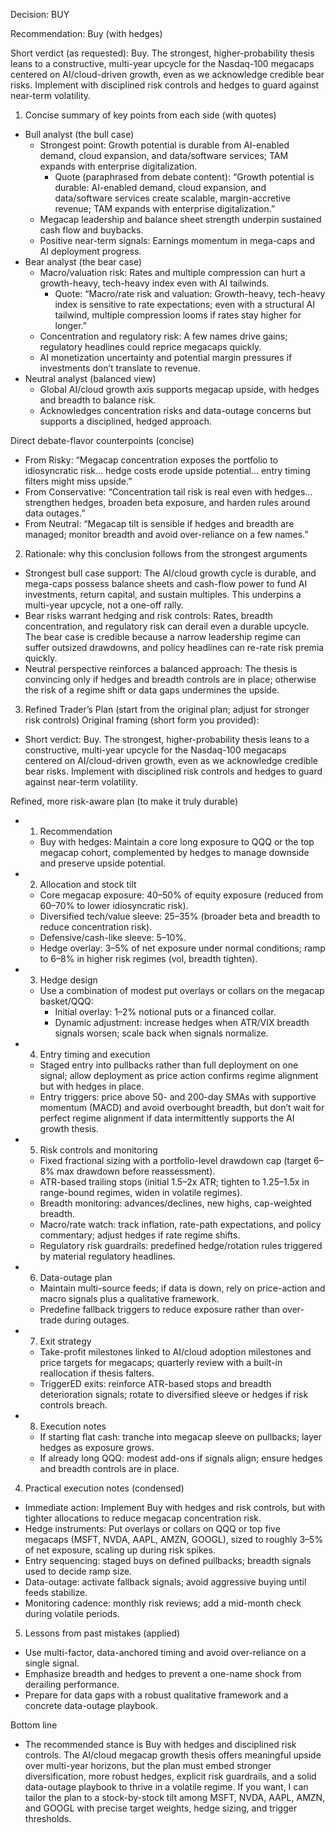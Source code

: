 Decision: BUY

Recommendation: Buy (with hedges)

Short verdict (as requested): Buy. The strongest, higher-probability thesis leans to a constructive, multi-year upcycle for the Nasdaq-100 megacaps centered on AI/cloud-driven growth, even as we acknowledge credible bear risks. Implement with disciplined risk controls and hedges to guard against near-term volatility.

1) Concise summary of key points from each side (with quotes)
- Bull analyst (the bull case)
  - Strongest point: Growth potential is durable from AI-enabled demand, cloud expansion, and data/software services; TAM expands with enterprise digitalization.
    - Quote (paraphrased from debate content): “Growth potential is durable: AI-enabled demand, cloud expansion, and data/software services create scalable, margin-accretive revenue; TAM expands with enterprise digitalization.”
  - Megacap leadership and balance sheet strength underpin sustained cash flow and buybacks.
  - Positive near-term signals: Earnings momentum in mega-caps and AI deployment progress.
- Bear analyst (the bear case)
  - Macro/valuation risk: Rates and multiple compression can hurt a growth-heavy, tech-heavy index even with AI tailwinds.
    - Quote: “Macro/rate risk and valuation: Growth-heavy, tech-heavy index is sensitive to rate expectations; even with a structural AI tailwind, multiple compression looms if rates stay higher for longer.”
  - Concentration and regulatory risk: A few names drive gains; regulatory headlines could reprice megacaps quickly.
  - AI monetization uncertainty and potential margin pressures if investments don’t translate to revenue.
- Neutral analyst (balanced view)
  - Global AI/cloud growth axis supports megacap upside, with hedges and breadth to balance risk.
  - Acknowledges concentration risks and data-outage concerns but supports a disciplined, hedged approach.

Direct debate-flavor counterpoints (concise)
- From Risky: “Megacap concentration exposes the portfolio to idiosyncratic risk… hedge costs erode upside potential… entry timing filters might miss upside.”
- From Conservative: “Concentration tail risk is real even with hedges… strengthen hedges, broaden beta exposure, and harden rules around data outages.”
- From Neutral: “Megacap tilt is sensible if hedges and breadth are managed; monitor breadth and avoid over-reliance on a few names.”

2) Rationale: why this conclusion follows from the strongest arguments
- Strongest bull case support: The AI/cloud growth cycle is durable, and mega-caps possess balance sheets and cash-flow power to fund AI investments, return capital, and sustain multiples. This underpins a multi-year upcycle, not a one-off rally.
- Bear risks warrant hedging and risk controls: Rates, breadth concentration, and regulatory risk can derail even a durable upcycle. The bear case is credible because a narrow leadership regime can suffer outsized drawdowns, and policy headlines can re-rate risk premia quickly.
- Neutral perspective reinforces a balanced approach: The thesis is convincing only if hedges and breadth controls are in place; otherwise the risk of a regime shift or data gaps undermines the upside.

3) Refined Trader’s Plan (start from the original plan; adjust for stronger risk controls)
Original framing (short form you provided): 
- Short verdict: Buy. The strongest, higher-probability thesis leans to a constructive, multi-year upcycle for the Nasdaq-100 megacaps centered on AI/cloud-driven growth, even as we acknowledge credible bear risks. Implement with disciplined risk controls and hedges to guard against near-term volatility.

Refined, more risk-aware plan (to make it truly durable)
- 1) Recommendation
  - Buy with hedges: Maintain a core long exposure to QQQ or the top megacap cohort, complemented by hedges to manage downside and preserve upside potential.

- 2) Allocation and stock tilt
  - Core megacap exposure: 40–50% of equity exposure (reduced from 60–70% to lower idiosyncratic risk).
  - Diversified tech/value sleeve: 25–35% (broader beta and breadth to reduce concentration risk).
  - Defensive/cash-like sleeve: 5–10%.
  - Hedge overlay: 3–5% of net exposure under normal conditions; ramp to 6–8% in higher risk regimes (vol, breadth tighten).

- 3) Hedge design
  - Use a combination of modest put overlays or collars on the megacap basket/QQQ:
    - Initial overlay: 1–2% notional puts or a financed collar.
    - Dynamic adjustment: increase hedges when ATR/VIX breadth signals worsen; scale back when signals normalize.

- 4) Entry timing and execution
  - Staged entry into pullbacks rather than full deployment on one signal; allow deployment as price action confirms regime alignment but with hedges in place.
  - Entry triggers: price above 50- and 200-day SMAs with supportive momentum (MACD) and avoid overbought breadth, but don’t wait for perfect regime alignment if data intermittently supports the AI growth thesis.

- 5) Risk controls and monitoring
  - Fixed fractional sizing with a portfolio-level drawdown cap (target 6–8% max drawdown before reassessment).
  - ATR-based trailing stops (initial 1.5–2x ATR; tighten to 1.25–1.5x in range-bound regimes, widen in volatile regimes).
  - Breadth monitoring: advances/declines, new highs, cap-weighted breadth.
  - Macro/rate watch: track inflation, rate-path expectations, and policy commentary; adjust hedges if rate regime shifts.
  - Regulatory risk guardrails: predefined hedge/rotation rules triggered by material regulatory headlines.

- 6) Data-outage plan
  - Maintain multi-source feeds; if data is down, rely on price-action and macro signals plus a qualitative framework.
  - Predefine fallback triggers to reduce exposure rather than over-trade during outages.

- 7) Exit strategy
  - Take-profit milestones linked to AI/cloud adoption milestones and price targets for megacaps; quarterly review with a built-in reallocation if thesis falters.
  - TriggerED exits: reinforce ATR-based stops and breadth deterioration signals; rotate to diversified sleeve or hedges if risk controls breach.

- 8) Execution notes
  - If starting flat cash: tranche into megacap sleeve on pullbacks; layer hedges as exposure grows.
  - If already long QQQ: modest add-ons if signals align; ensure hedges and breadth controls are in place.

4) Practical execution notes (condensed)
- Immediate action: Implement Buy with hedges and risk controls, but with tighter allocations to reduce megacap concentration risk.
- Hedge instruments: Put overlays or collars on QQQ or top five megacaps (MSFT, NVDA, AAPL, AMZN, GOOGL), sized to roughly 3–5% of net exposure, scaling up during risk spikes.
- Entry sequencing: staged buys on defined pullbacks; breadth signals used to decide ramp size.
- Data-outage: activate fallback signals; avoid aggressive buying until feeds stabilize.
- Monitoring cadence: monthly risk reviews; add a mid-month check during volatile periods.

5) Lessons from past mistakes (applied)
- Use multi-factor, data-anchored timing and avoid over-reliance on a single signal.
- Emphasize breadth and hedges to prevent a one-name shock from derailing performance.
- Prepare for data gaps with a robust qualitative framework and a concrete data-outage playbook.

Bottom line
- The recommended stance is Buy with hedges and disciplined risk controls. The AI/cloud megacap growth thesis offers meaningful upside over multi-year horizons, but the plan must embed stronger diversification, more robust hedges, explicit risk guardrails, and a solid data-outage playbook to thrive in a volatile regime. If you want, I can tailor the plan to a stock-by-stock tilt among MSFT, NVDA, AAPL, AMZN, and GOOGL with precise target weights, hedge sizing, and trigger thresholds.